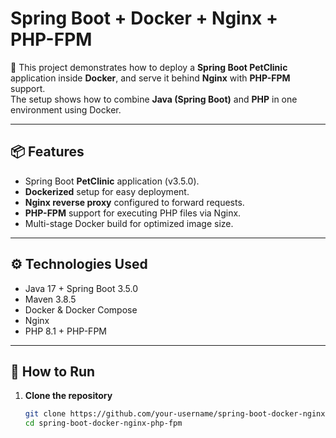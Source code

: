 # Spring Boot + Docker + Nginx + PHP-FPM

🚀 This project demonstrates how to deploy a **Spring Boot PetClinic** application inside **Docker**, and serve it behind **Nginx** with **PHP-FPM** support.  
The setup shows how to combine **Java (Spring Boot)** and **PHP** in one environment using Docker.

---

## 📦 Features
- Spring Boot **PetClinic** application (v3.5.0).
- **Dockerized** setup for easy deployment.
- **Nginx reverse proxy** configured to forward requests.
- **PHP-FPM** support for executing PHP files via Nginx.
- Multi-stage Docker build for optimized image size.

---

## ⚙️ Technologies Used
- Java 17 + Spring Boot 3.5.0  
- Maven 3.8.5  
- Docker & Docker Compose  
- Nginx  
- PHP 8.1 + PHP-FPM  

---

## 🚀 How to Run

1. **Clone the repository**
   ```bash
   git clone https://github.com/your-username/spring-boot-docker-nginx-php-fpm.git
   cd spring-boot-docker-nginx-php-fpm
